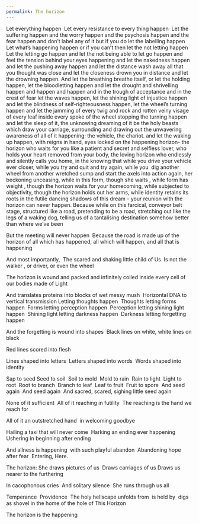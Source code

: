 ```yaml
---
permalink: The horizon
---
```

Let everything happen 
Let every resistance to every thing happen 
Let the suffering happen and the worry happen and the psychosis happen and the fear happen and don’t label any of it but if you do let the labelling happen 
Let what’s happening happen or if you can’t then let the not letting happen 
Let the letting go happen and let the not being able to let go happen and feel the tension behind your eyes happening and let the nakedness happen and let the pushing away happen and let the distance wash away all that you thought was close and let the closeness drown you in distance and let the drowning happen. And let the breathing breathe itself, or let the holding happen, let the bloodletting happen and let the drought and shrivelling happen and happen and happen and in the trough of acceptance and in the crest of fear let the waves happen, let the shining light of injustice happen and let the blindness of self-righteousness happen, let the wheel’s turning happen and let the jamming of every twig and rock and rotten veiny visage of every leaf inside every spoke of the wheel stopping the turning happen and let the sleep of it, the unknowing dreaming of it be the holy beasts which draw your carriage, surrounding and drawing out the unwavering awareness of all of it happening: the vehicle, the chariot. and let the waking up happen, with reigns in hand, eyes locked on the happening horizon- the horizon who waits for you like a patient and secret and selfless lover, who holds your heart removed from your body, the loving horizon who endlessly and silently calls you home, in the knowing that while you drive your vehicle ever closer, while you try and quit and try again, while you  dig another wheel from another wretched sump and start the axels into action again, her beckoning unceasing, while in this form, though she waits , while form has weight , though the horizon waits for your homecoming, while subjected to objectivity, though the horizon holds out her arms, while identity retains its roots in the futile dancing shadows of this dream - your reunion with the horizon can never happen. Because while on this farcical, conveyor belt stage, structured like a road, pretending to be a road, stretching out like the legs of a waking dog, telling us of a tantalising destination somehow better than where we’ve been

But the meeting will never happen 
Because the road is made up of the horizon of all which has happened, all which will happen, and all that is happening 

And most importantly, 
The scared and shaking little child of Us 
Is not the walker , or driver, or even the wheel 

The horizon is wound and packed and infinitely coiled inside every cell of our bodies made of Light 

And translates proteins into blocks of wet messy mush 
Horizontal DNA to vertical transmission
Letting thoughts happen 
Thoughts letting forms happen 
Forms letting perception happen 
Perception letting shining light happen 
Shining light letting darkness happen 
Darkness letting forgetting happen 



And the forgetting is wound into shapes 
Black lines on white, white lines on black 

Red lines scored into flesh 

Lines shaped into letters 
Letters shaped into words 
Words shaped into identity 

Sap to seed
Seed to soil 
Soil to mold 
Mold to rain 
Rain to light 
Light to root 
Root to branch 
Branch to leaf 
Leaf to fruit 
Fruit to spore 
And seed again 
And seed again 
And sacred, scared, sighing little seed again 

None of it sufficient 
All of it reaching in futility 
The reaching is the hand we reach for 

All of it an outstretched hand 
in welcoming goodbye 

Hailing a taxi that will never come 
Harking an ending ever happening 
Ushering in beginning after ending 

And allness is happening 
with such playful abandon 
Abandoning hope after fear 
Entering, Here. 


The horizon:
She draws pictures of us 
Draws carriages of us
Draws us nearer to the furthering 

In cacophonous cries 
And solitary silence 
She runs through us all 

Temperance 
Providence 
The holy hellscape unfolds from
 is held by 
digs as shovel in
the home of the hole of This Horizon 


The horizon is the happening